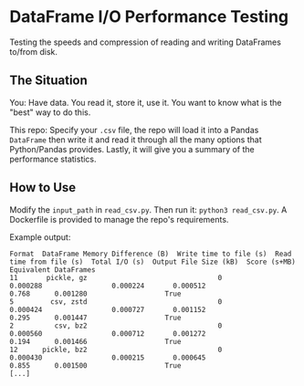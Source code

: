 # DataFrame I/O Performance Testing
Testing the speeds and compression of reading and writing DataFrames to/from disk.

## The Situation
You: Have data. You read it, store it, use it. You want to know what is the "best" way to do this.

This repo: Specify your `.csv` file, the repo will load it into a Pandas `DataFrame` then write it and read it through all the many options that Python/Pandas provides. Lastly, it will give you a summary of the performance statistics.

## How to Use
Modify the `input_path` in `read_csv.py`. Then run it: `python3 read_csv.py`. A Dockerfile is provided to manage the repo's requirements.

Example output:
```
Format  DataFrame Memory Difference (B)  Write time to file (s)  Read time from file (s)  Total I/O (s)  Output File Size (kB)  Score (s+MB)  Equivalent DataFrames
11       pickle, gz                                0                0.000288                 0.000224       0.000512                  0.768      0.001280                   True
5         csv, zstd                                0                0.000424                 0.000727       0.001152                  0.295      0.001447                   True
2          csv, bz2                                0                0.000560                 0.000712       0.001272                  0.194      0.001466                   True
12      pickle, bz2                                0                0.000430                 0.000215       0.000645                  0.855      0.001500                   True
[...]
```
